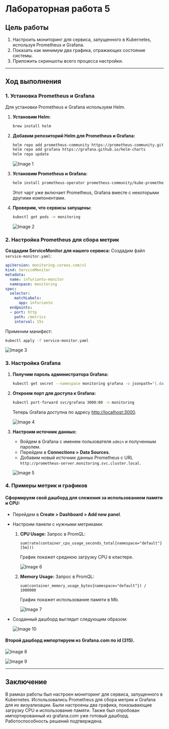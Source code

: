 # Лабораторная работа 5

## Цель работы

1. Настроить мониторинг для сервиса, запущенного в Kubernetes, используя Prometheus и Grafana.
2. Показать как минимум два графика, отражающих состояние системы.
3. Приложить скриншоты всего процесса настройки.

---

## Ход выполнения

### 1. Установка Prometheus и Grafana

Для установки Prometheus и Grafana используем Helm.

1. **Установим Helm:**

   ```bash
   brew install helm
   ```

2. **Добавим репозиторий Helm для Prometheus и Grafana:**

   ```bash
   helm repo add prometheus-community https://prometheus-community.github.io/helm-charts
   helm repo add grafana https://grafana.github.io/helm-charts
   helm repo update
   ```

   ![Image 1](images/lab5_image_1.png)

4. **Установим Prometheus и Grafana:**

   ```bash
   helm install prometheus-operator prometheus-community/kube-prometheus-stack --namespace monitoring --create-namespace
   ```
   Этот чарт уже включает Prometheus, Grafana вместе c некоторыми другими компонентами.

5. **Проверим, что сервисы запущены:**

   ```bash
   kubectl get pods -n monitoring
   ```

   ![Image 2](images/lab5_image_2.png)

### 2. Настройка Prometheus для сбора метрик

**Создадим ServiceMonitor для нашего сервиса:**
Создадим файл `service-monitor.yaml`:

```yaml
apiVersion: monitoring.coreos.com/v1
kind: ServiceMonitor
metadata:
  name: infurianto-monitor
  namespace: monitoring
spec:
  selector:
    matchLabels:
      app: infurianto
  endpoints:
  - port: http
    path: /metrics
    interval: 15s
```

Применим манифест:

```bash
kubectl apply -f service-monitor.yaml
```

![Image 3](images/lab5_image_3.png)

### 3. Настройка Grafana

1. **Получим пароль администратора Grafana:**

   ```bash
   kubectl get secret --namespace monitoring grafana -o jsonpath="{.data.admin-password}" | base64 --decode ; echo
   ```

2. **Откроем порт для доступа к Grafana:**

   ```bash
   kubectl port-forward svc/grafana 3000:80 -n monitoring
   ```

   Теперь Grafana доступна по адресу [http://localhost:3000](http://localhost:3000).

   ![Image 4](images/lab5_image_4.png)

3. **Настроим источник данных:**

   - Войдем в Grafana с именем пользователя `admin` и полученным паролем.
   - Перейдем в **Connections > Data Sources**.
   - Добавим новый источник данных Prometheus с URL `http://prometheus-server.monitoring.svc.cluster.local`.

   ![Image 5](images/lab5_image_5.png)

### 4. Примеры метрик и графиков

#### Сформируем свой дашборд для слежения за использованием памяти и CPU:
- Перейдем в **Create > Dashboard > Add new panel**.
- Настроим панели с нужными метриками:
   1. **CPU Usage:**
      Запрос в PromQL:

      ```promql
      sum(rate(container_cpu_usage_seconds_total{namespace="default"}[5m]))
      ```

      График покажет среднюю загрузку CPU в кластере.

      ![Image 6](images/lab5_image_6.png)

   2. **Memory Usage:**
      Запрос в PromQL:

      ```promql
      sum(container_memory_usage_bytes{namespace="default"}) / 1000000
      ```

      График покажет использование памяти в Mb.

      ![Image 7](images/lab5_image_7.png)

- Созданный дашборд выглядит следующим образом:

   ![Image 10](images/lab5_image_10.png)

#### Второй дашборд импортируем из Grafana.com по id (315).

![Image 8](images/lab5_image_8.png)

![Image 9](images/lab5_image_9.png)

---

## Заключение

В рамках работы был настроен мониторинг для сервиса, запущенного в Kubernetes. Использовались Prometheus для сбора метрик и Grafana для их визуализации. Были настроены два графика, показывающие загрузку CPU и использование памяти. Также был опробован импортированный из grafana.com уже готовый дашборд. Работоспособность решений подтверждена.
